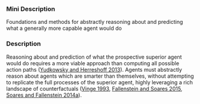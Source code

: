 ### Mini Description

Foundations and methods for abstractly reasoning about and predicting what a generally more capable agent would do

### Description

Reasoning about and prediction of what the prospective superior agent would do requires a more viable approach than computing all possible action paths ([Yudkowsky and Herreshoff 2013](http://intelligence.org/files/TilingAgents.pdf)). Agents must abstractly reason about agents which are smarter than themselves, without attempting to replicate the full processes of the superior agent, highly leveraging a rich landscape of counterfactuals ([Vinge 1993](http://www-rohan.sdsu.edu/faculty/vinge/misc/singularity.html), [Fallenstein and Soares 2015](https://intelligence.org/files/VingeanReflection.pdf), [Soares and Fallenstein 2014a](http://intelligence.org/files/TechnicalAgenda.pdf)).

